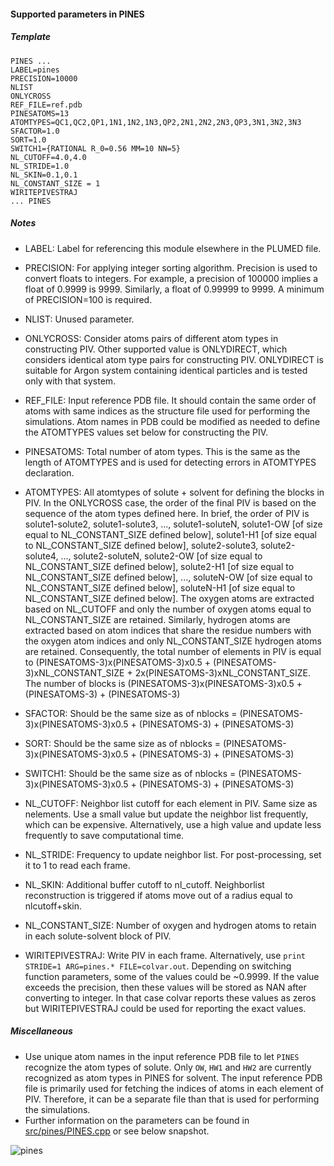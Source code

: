 #### Supported parameters in PINES

##### Template
```
PINES ... 
LABEL=pines             
PRECISION=10000        
NLIST                 
ONLYCROSS               
REF_FILE=ref.pdb       
PINESATOMS=13          
ATOMTYPES=QC1,QC2,QP1,1N1,1N2,1N3,QP2,2N1,2N2,2N3,QP3,3N1,3N2,3N3  
SFACTOR=1.0
SORT=1.0
SWITCH1={RATIONAL R_0=0.56 MM=10 NN=5}
NL_CUTOFF=4.0,4.0
NL_STRIDE=1.0
NL_SKIN=0.1,0.1
NL_CONSTANT_SIZE = 1
WIRITEPIVESTRAJ 
... PINES
```

##### Notes
- LABEL:
Label for referencing this module elsewhere in the PLUMED file.
  
- PRECISION: For applying integer sorting algorithm. Precision is used to convert floats to integers. For example, a precision of 100000 implies a float of 0.9999 is 9999. Similarly, a float of 0.99999 to 9999. A minimum of PRECISION=100 is required.
  
- NLIST: Unused parameter.
  
- ONLYCROSS: Consider atoms pairs of different atom types in constructing PIV. Other supported value is ONLYDIRECT, which considers identical atom type pairs for constructing PIV. ONLYDIRECT is suitable for Argon system containing identical particles and is tested only with that system.
  
- REF_FILE: Input reference PDB file. It should contain the same order of atoms with same indices as the structure file used for performing the simulations. Atom names in PDB could be modified as needed to define the ATOMTYPES values set below for constructing the PIV.
  
- PINESATOMS: Total number of atom types. This is the same as the length of ATOMTYPES and is used for detecting errors in ATOMTYPES declaration.
  
- ATOMTYPES: All atomtypes of solute + solvent for defining the blocks in PIV. In the ONLYCROSS case, the order of the final PIV is based on the sequence of the atom types defined here. In brief, the order of PIV is solute1-solute2, solute1-solute3, ..., solute1-soluteN, solute1-OW [of size equal to NL_CONSTANT_SIZE defined below], solute1-H1 [of size equal to NL_CONSTANT_SIZE defined below], solute2-solute3, solute2-solute4, ..., solute2-soluteN, solute2-OW [of size equal to NL_CONSTANT_SIZE defined below], solute2-H1 [of size equal to NL_CONSTANT_SIZE defined below], ..., soluteN-OW [of size equal to NL_CONSTANT_SIZE defined below], soluteN-H1 [of size equal to NL_CONSTANT_SIZE defined below]. The oxygen atoms are extracted based on NL_CUTOFF and only the number of oxygen atoms equal to NL_CONSTANT_SIZE are retained. Similarly, hydrogen atoms are extracted based on atom indices that share the residue numbers with the oxygen atom indices and only NL_CONSTANT_SIZE hydrogen atoms are retained. Consequently, the total number of elements in PIV is equal to (PINESATOMS-3)x(PINESATOMS-3)x0.5 + (PINESATOMS-3)xNL_CONSTANT_SIZE + 2x(PINESATOMS-3)xNL_CONSTANT_SIZE. The number of blocks is (PINESATOMS-3)x(PINESATOMS-3)x0.5 + (PINESATOMS-3) + (PINESATOMS-3)
  
- SFACTOR: Should be the same size as of nblocks = (PINESATOMS-3)x(PINESATOMS-3)x0.5 + (PINESATOMS-3) + (PINESATOMS-3)
  
- SORT: Should be the same size as of nblocks = (PINESATOMS-3)x(PINESATOMS-3)x0.5 + (PINESATOMS-3) + (PINESATOMS-3) 
  
- SWITCH1: Should be the same size as of nblocks = (PINESATOMS-3)x(PINESATOMS-3)x0.5 + (PINESATOMS-3) + (PINESATOMS-3)
  
- NL_CUTOFF: Neighbor list cutoff for each element in PIV. Same size as nelements. Use a small value but update the neighbor list frequently, which can be expensive. Alternatively, use a high value and update less frequently to save computational time.
  
- NL_STRIDE: Frequency to update neighbor list. For post-processing, set it to 1 to read each frame.
  
- NL_SKIN: Additional buffer cutoff to nl_cutoff. Neighborlist reconstruction is triggered if atoms move out of a radius equal to nlcutoff+skin.
  
- NL_CONSTANT_SIZE: Number of oxygen and hydrogen atoms to retain in each solute-solvent block of PIV.
  
- WIRITEPIVESTRAJ: Write PIV in each frame. Alternatively, use `print STRIDE=1 ARG=pines.* FILE=colvar.out`. Depending on switching function parameters, some of the values could be ~0.9999. If the value exceeds the precision, then these values will be stored as NAN after converting to integer. In that case colvar reports these values as zeros but WIRITEPIVESTRAJ could be used for reporting the exact values.

##### Miscellaneous

- Use unique atom names in the input reference PDB file to let `PINES` recognize the atom types of solute. Only `OW`, `HW1` and `HW2` are currently recognized as atom types in PINES for solvent. The input reference PDB file is primarily used for fetching the indices of atoms in each element of PIV. Therefore, it can be a separate file than that is used for performing the simulations.
- Further information on the parameters can be found in [src/pines/PINES.cpp](src/pines/PINES.cpp) or see below snapshot.

![pines](https://github.com/Ferg-Lab/pines/assets/38693318/c197d449-7a22-4111-be78-911f77170a91)

